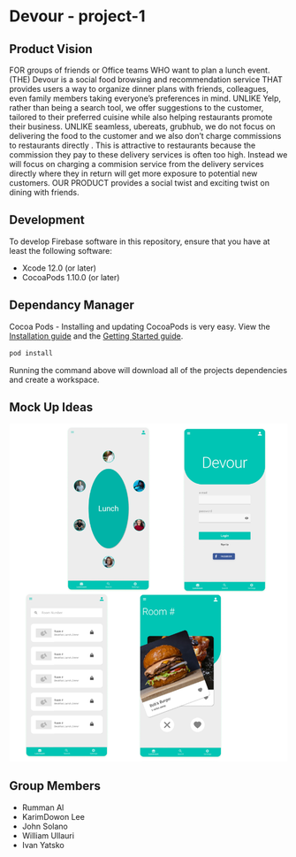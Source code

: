 # Devour - project-1

## Product Vision
FOR groups of friends or Office teams WHO want to plan a lunch event.(THE)
Devour is a social food browsing and recommendation service THAT provides
users a way to organize dinner plans with friends, colleagues, even family members taking everyone’s preferences in mind. UNLIKE Yelp, rather than being a
search tool, we offer suggestions to the customer, tailored to their preferred cuisine while also helping restaurants promote their business. UNLIKE seamless,
ubereats, grubhub, we do not focus on delivering the food to the customer and
we also don’t charge commissions to restaurants directly . This is attractive to
restaurants because the commission they pay to these delivery services is often
too high. Instead we will focus on charging a commision service from the delivery services directly where they in return will get more exposure to potential
new customers. OUR PRODUCT provides a social twist and exciting twist
on dining with friends.

## Development

To develop Firebase software in this repository, ensure that you have at least
the following software:

  * Xcode 12.0 (or later)
  * CocoaPods 1.10.0 (or later)
 
 
## Dependancy Manager
Cocoa Pods - Installing and updating CocoaPods is very easy. View the [Installation
guide](https://guides.cocoapods.org/using/getting-started.html#installation) and the
[Getting Started guide](https://guides.cocoapods.org/using/getting-started.html).

```bash
pod install 
```

Running the command above will download all of the projects dependencies and create a workspace.

## Mock Up Ideas
![DevourMockUp](https://github.com/CSCI-40500-77100-Spring-2021/project-1/blob/master/ReadMe%20Assets/Devour.jpg)

## Group Members 
- Rumman Al 
- KarimDowon Lee
- John Solano
- William Ullauri
- Ivan Yatsko

